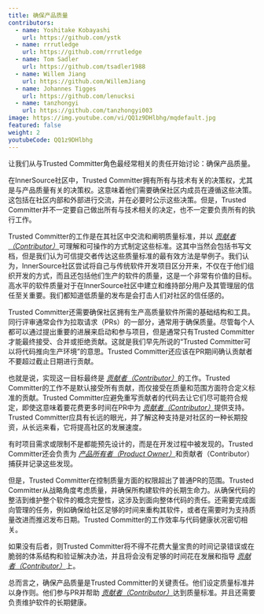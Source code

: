 ```yaml
---
title: 确保产品质量
contributors:
  - name: Yoshitake Kobayashi
    url: https://github.com/ystk
  - name: rrrutledge
    url: https://github.com/rrrutledge
  - name: Tom Sadler
    url: https://github.com/tsadler1988
  - name: Willem Jiang
    url: https://github.com/WillemJiang
  - name: Johannes Tigges
    url: https://github.com/lenucksi
  - name: tanzhongyi
    url: https://github.com/tanzhongyi003
image: https://img.youtube.com/vi/QQ1z9DHlbhg/mqdefault.jpg
featured: false
weight: 2
youtubeCode: QQ1z9DHlbhg
---
```

<div class="paragraph">
<p>让我们从与Trusted Committer角色最经常相关的责任开始讨论：确保产品质量。</p>
</div>
<div class="paragraph">
<p>在InnerSource社区中，Trusted Committer拥有所有与技术有关的决策权，尤其是与产品质量有关的决策权。这意味着他们需要确保社区内成员在遵循这些决策。这包括在社区内部和外部进行交流，并在必要时公示这些决策。但是，Trusted Committer并不一定要自己做出所有与技术相关的决定，也不一定要负责所有的执行工作。</p>
</div>
<div class="paragraph">
<p>Trusted Committer的工作是在其社区中交流和阐明质量标准，并以 <a href="https://innersourcecommons.org/zh/learn/learning-path/contributor"><em>贡献者（Contributor）</em></a>可理解和可操作的方式制定这些标准。这其中当然会包括书写文档，但是我们认为可信提交者传达这些质量标准的最有效方法是举例子。我们认为，InnerSource社区尝试将自己与传统软件开发项目区分开来，不仅在于他们组织开发的方式，而且还包括他们生产的软件的质量，这是一个非常有价值的目标。高水平的软件质量对于在InnerSource社区中建立和维持部分用户及其管理层的信任至关重要。我们都知道低质量的发布是会打击人们对社区的信任感的。</p>
</div>
<div class="paragraph">
<p>Trusted Committer还需要确保社区拥有生产高质量软件所需的基础结构和工具。同行评审通常会作为拉取请求（PRs）的一部分，通常用于确保质量。尽管每个人都可以通过提出重要的进展来启动和参与项目，但是通常只有Trusted Committer才能最终接受、合并或拒绝贡献。这就是我们早先所说的“Trusted Committer可以将代码推向生产环境”的意思。Trusted Committer还应该在PR期间确认贡献者不要超过截止日期进行贡献。</p>
</div>
<div class="paragraph">
<p>也就是说，实现这一目标最终是 <a href="https://innersourcecommons.org/zh/learn/learning-path/contributor"><em>贡献者（Contributor）</em></a>的工作。Trusted Committer的工作不是默认接受所有贡献，而仅接受在质量和范围方面符合定义标准的贡献。Trusted Committer应避免重写贡献者的代码去让它们尽可能符合规定，即使这意味着要花费更多时间在PR中为 <a href="https://innersourcecommons.org/zh/learn/learning-path/contributor"><em>贡献者（Contributor）</em></a>提供支持。Trusted Committer应具有长远的眼光，并了解这种支持是对社区的一种长期投资，从长远来看，它将提高社区的发展速度。</p>
</div>
<div class="paragraph">
<p>有时项目需求或限制不是都能预先设计的，而是在开发过程中被发现的。Trusted Committer还会负责为 <a href="https://innersourcecommons.org/zh/learn/learning-path/product-owner"><em>产品所有者（Product Owner）</em></a>和贡献者（Contributor）捕获并记录这些发现。</p>
</div>
<div class="paragraph">
<p>但是，Trusted Committer在控制质量方面的权限超出了普通PR的范围。Trusted Committer从战略角度考虑质量，并确保所构建软件的长期生命力。从确保代码的整洁到维护整个软件的概念完整性，这涉及到面向整体代码的责任。还需要完成面向管理的任务，例如确保给社区足够的时间来重构其软件，或者在需要时为支持质量改进而推迟发布日期。Trusted Committer的工作效率与代码健康状况密切相关。</p>
</div>
<div class="paragraph">
<p>如果没有后者，则Trusted Committer将不得不花费大量宝贵的时间记录错误或在脆弱的体系结构和验证解决办法，并且将会没有足够的时间花在发展和指导 <a href="https://innersourcecommons.org/zh/learn/learning-path/contributor"><em>贡献者（Contributor）</em></a>上。</p>
</div>
<div class="paragraph">
<p>总而言之，确保产品质量是Trusted Committer的关键责任。他们设定质量标准并以身作则。他们参与PR并帮助 <a href="https://innersourcecommons.org/zh/learn/learning-path/contributor"><em>贡献者（Contributor）</em></a>达到质量标准。并且还需要负责维护软件的长期健康。</p>
</div>
<!--- This file autogenerated from https://github.com/InnerSourceCommons/InnerSourceLearningPath/blob/master/scripts -->